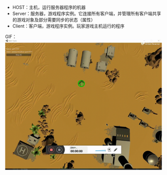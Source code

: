 - HOST：主机，运行服务器程序的机器
- Server：服务器，游戏程序实例。它连接所有客户端，并管理所有客户端共享的游戏对象及部分需要同步的状态（属性）
- Client：客户端，游戏程序实例。玩家游戏主机运行的程序


GIF：
![](https://github.com/qw1998/3D/blob/master/hw10/20180709_141650.gif)
